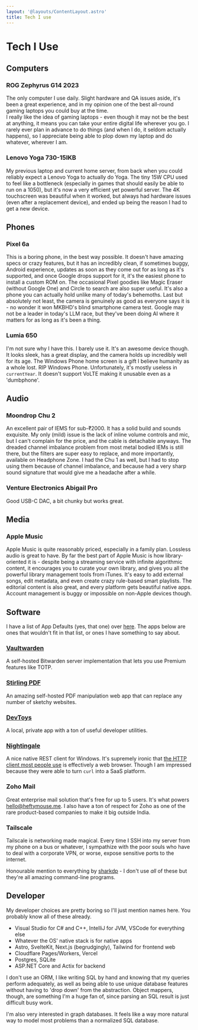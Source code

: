 ```yaml
---
layout: '@layouts/ContentLayout.astro'
title: Tech I use
---
```


# Tech I Use

## Computers

### ROG Zephyrus G14 2023

The only computer I use daily. Slight hardware and QA issues aside, it's been a great experience, and in my opinion one of the best all-round gaming laptops you could buy at the time.  
I really like the idea of gaming laptops - even though it may not be the best at anything, it means you can take your entire digital life wherever you go. I rarely ever plan in advance to do things (and when I do, it seldom actually happens), so I appreciate being able to plop down my laptop and do whatever, wherever I am.

### Lenovo Yoga 730-15IKB

My previous laptop and current home server, from back when you could reliably expect a Lenovo Yoga to actually do Yoga. The tiny 15W CPU used to feel like a bottleneck (especially in games that should easily be able to run on a 1050), but it's now a very efficient yet powerful server. The 4K touchscreen was beautiful when it worked, but always had hardware issues (even after a replacement device), and ended up being the reason I had to get a new device.

## Phones

### Pixel 6a

This is a boring phone, in the best way possible. It doesn't have amazing specs or crazy features, but it has an incredibly clean, if sometimes buggy, Android experience, updates as soon as they come out for as long as it's supported, and once Google drops support for it, it's the easiest phone to install a custom ROM on.
The occasional Pixel goodies like Magic Eraser (without Google One) and Circle to search are also super useful. It's also a phone you can actually hold unlike many of today's behemoths.
Last but absolutely not least, the camera is genuinely as good as everyone says it is - no wonder it won MKBHD's blind smartphone camera test. Google may not be a leader in today's LLM race, but they've been doing AI where it matters for as long as it's been a thing.

### Lumia 650

I'm not sure why I have this. I barely use it. It's an awesome device though. It looks sleek, has a great display, and the camera holds up incredibly well for its age. The Windows Phone home screen is a gift I believe humanity as a whole lost. RIP Windows Phone. Unfortunately, it's mostly useless in `currentYear`. It doesn't support VoLTE making it unusable even as a 'dumbphone'.

## Audio

### Moondrop Chu 2

An excellent pair of IEMS for sub-₹2000. It has a solid build and sounds exquisite. My only (mild) issue is the lack of inline volume controls and mic, but I can't complain for the price, and the cable is detachable anyways. The dreaded channel imbalance problem from most metal bodied IEMs is still there, but the filters are super easy to replace, and more importantly, available on Headphone Zone. I had the Chu 1 as well, but I had to stop using them because of channel imbalance, and because had a very sharp sound signature that would give me a headache after a while.

### Venture Electronics Abigail Pro

Good USB-C DAC, a bit chunky but works great.

## Media

### Apple Music

Apple Music is quite reasonably priced, especially in a family plan. Lossless audio is great to have. By far the best part of Apple Music is how library-oriented it is - despite being a streaming service with infinite algorithmic content, it encourages you to curate your own library, and gives you all the powerful library management tools from iTunes. It's easy to add external songs, edit metadata, and even create crazy rule-based smart playlists. The editorial content is also great, and every platform gets beautiful native apps. Account management is buggy or impossible on non-Apple devices though. 

## Software

I have a list of App Defaults (yes, that one) over [here](/app-defaults). The apps below are ones that wouldn't fit in that list, or ones I have something to say about.

### [Vaultwarden](https://github.com/dani-garcia/vaultwarden)

A self-hosted Bitwarden server implementation that lets you use Premium features like TOTP.

### [Stirling PDF](https://github.com/Stirling-Tools/Stirling-PDF)

An amazing self-hosted PDF manipulation web app that can replace any number of sketchy websites.

### [DevToys](https://devtoys.app)

A local, private app with a ton of useful developer utilities.

### [Nightingale](https://nightingale.rest/)

A nice native REST client for Windows. It's supremely ironic that [the HTTP client most people use](https://www.postman.com/) is effectively a web browser. Though I am impressed because they were able to turn `curl` into a SaaS platform.

### Zoho Mail

Great enterprise mail solution that's free for up to 5 users. It's what powers hello@heftymouse.me. I also have a ton of respect for Zoho as one of the rare product-based companies to make it big outside India.

### Tailscale

Tailscale is networking made magical. Every time I SSH into my server from my phone on a bus or whatever, I sympathize with the poor souls who have to deal with a corporate VPN, or worse, expose sensitive ports to the internet.

Honourable mention to everything by [sharkdp](https://github.com/sharkdp) - I don't use *all* of these but they're all amazing command-line programs.

## Developer

My developer choices are pretty boring so I'll just mention names here. You probably know all of these already.
- Visual Studio for C# and C++, IntelliJ for JVM, VSCode for everything else
- Whatever the OS' native stack is for native apps
- Astro, SvelteKit, Next.js (begrudgingly), Tailwind for frontend web
- Cloudflare Pages/Workers, Vercel
- Postgres, SQLite
- ASP.NET Core and Actix for backend

I don't use an ORM, I like writing SQL by hand and knowing that my queries perform adequately, as well as being able to use unique database features without having to 'drop down' from the abstraction. Object mappers, though, are something I'm a huge fan of, since parsing an SQL result is just difficult busy work.

I'm also very interested in graph databases. It feels like a way more natural way to model most problems than a normalized SQL database.